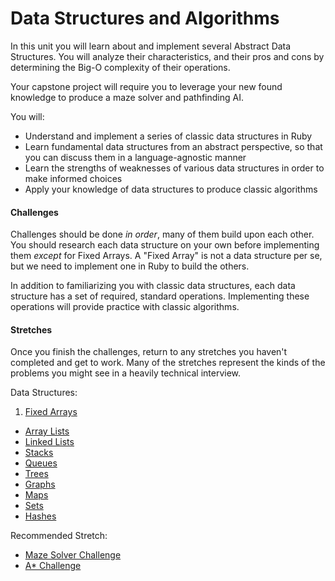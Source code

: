 # Data Structures and Algorithms

In this unit you will learn about and implement several Abstract Data Structures. You will analyze their characteristics, and their pros and cons by determining the Big-O complexity of their operations.

Your capstone project will require you to leverage your new found knowledge to produce a maze solver and pathfinding AI.

You will:

 * Understand and implement a series of classic data structures in Ruby
 * Learn fundamental data structures from an abstract perspective, so that you can discuss them in a language-agnostic manner
 * Learn the strengths of weaknesses of various data structures in order to make informed choices
 * Apply your knowledge of data structures to produce classic algorithms

#### Challenges

Challenges should be done _in order_, many of them build upon each other. You should research each data structure on your own before implementing them _except_ for Fixed Arrays. A "Fixed Array" is not a data structure per se, but we need to implement one in Ruby to build the others.

In addition to familiarizing you with classic data structures, each data structure has a set of required, standard operations. Implementing these operations will provide practice with classic algorithms.

#### Stretches

Once you finish the challenges, return to any stretches you haven't completed and get to work. Many of the stretches represent the kinds of the problems you might see in a heavily technical interview.

Data Structures:

 1. [Fixed Arrays](../../../data-structures-fixed-array-challenge)
 *  [Array Lists](../../../data-structures-array-list-challenge)
 *  [Linked Lists](../../../data-structures-linked-list-challenge)
 *  [Stacks](../../../data-structures-stack-challenge)
 *  [Queues](../../../data-structures-queue-challenge)
 *  [Trees](../../../data-structures-tree-challenge)
 *  [Graphs](../../../data-structures-graph-challenge)
 *  [Maps](../../../data-structures-maps-challenge)
 *  [Sets](../../../data-structures-set-challenge)
 *  [Hashes](../../../data-structures-hash-challenge)

Recommended Stretch:

 *  [Maze Solver Challenge](../../../maze-solver-challenge)
 *  [A* Challenge](../../../a-star-challenge)